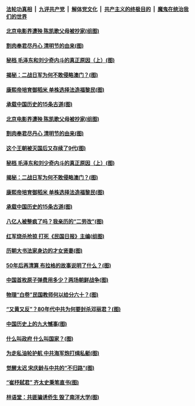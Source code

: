 

####  [法轮功真相](../../../../basic/blob/master/README.md?t=04041431) &nbsp;|&nbsp; [九评共产党](../../../../9ping.md/blob/master/README.md?t=04041431) &nbsp;|&nbsp; [解体党文化](../../../../jtdwh.md/blob/master/README.md?t=04041431)  &nbsp;|&nbsp; [共产主义的终极目的](../../../../gczydzjmd.md/blob/master/README.md?t=04041431) &nbsp;|&nbsp; [魔鬼在统治我们的世界](../../../../mgztzwmdsj.md/blob/master/README.md?t=04041431) 

#### [北京电影界遭殃 陈凯歌父母被抄家(组图)](../pages/p6/967217.md?t=04041431) 

#### [割肉奉君尽丹心 清明节的由来(图)](../pages/p6/966390.md?t=04041431) 

#### [秘档 毛泽东和刘少奇内斗的真正原因（上）(图)](../pages/p6/966700.md?t=04041431) 

#### [揭秘：二战日军为何不敢侵略澳门？(图)](../pages/p6/966952.md?t=04041431) 

#### [康熙帝培育御稻米 单株选择法造福黎民(图)](../pages/p6/967612.md?t=04041431) 

#### [承载中国历史的15条古道(图)](../pages/p6/967381.md?t=04041431) 

#### [北京电影界遭殃 陈凯歌父母被抄家(组图)](../pages/p6/967217.md?t=04041431) 

#### [割肉奉君尽丹心 清明节的由来(图)](../pages/p6/966390.md?t=04041431) 

#### [这个王朝被灭国后又存续了9代(图)](../pages/p6/967688.md?t=04041431) 

#### [秘档 毛泽东和刘少奇内斗的真正原因（上）(图)](../pages/p6/966700.md?t=04041431) 

#### [揭秘：二战日军为何不敢侵略澳门？(图)](../pages/p6/966952.md?t=04041431) 

#### [康熙帝培育御稻米 单株选择法造福黎民(图)](../pages/p6/967612.md?t=04041431) 

#### [承载中国历史的15条古道(图)](../pages/p6/967381.md?t=04041431) 

#### [八亿人被整疯了吗？我亲历的“二劳改”(图)](../pages/p6/966720.md?t=04041431) 

#### [红军烧杀抢掠 打死《民国日报》主编(组图)](../pages/p6/966822.md?t=04041431) 

#### [历朝大书法家身边的才女贤妻(图)](../pages/p6/967380.md?t=04041431) 

#### [50年后再清算 布拉格的故事说明了什么？(图)](../pages/p6/967506.md?t=04041431) 

#### [中国首枚原子弹费用多少？两场朝鲜战争(图)](../pages/p6/966276.md?t=04041431) 

#### [物理“白卷”民国教师何以给分六十？(图)](../pages/p6/966821.md?t=04041431) 

#### [“又黄又反”？80年代中共为何要封杀邓丽君？(图)](../pages/p6/966199.md?t=04041431) 

#### [中国历史上的九大憾事(图)](../pages/p6/967378.md?t=04041431) 

#### [什么叫政府 什么叫国家？(图)](../pages/p6/967032.md?t=04041431) 

#### [为走私油轮护航 中共海军炮打缉私艇(图)](../pages/p6/966218.md?t=04041431) 

#### [觉醒太迟 宋庆龄与中共的“不归路”(图)](../pages/p6/965579.md?t=04041431) 

#### [“崔杼弑君” 齐太史秉笔直书(图)](../pages/p6/965466.md?t=04041431) 

#### [林语堂：共匪骗诱侨生 毁了南洋大学(图)](../pages/p6/966610.md?t=04041431) 

